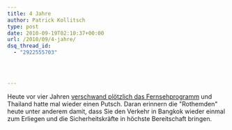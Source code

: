 ```yaml
---
title: 4 Jahre
author: Patrick Kollitsch
type: post
date: 2010-09-19T02:10:37+00:00
url: /2010/09/4-jahre/
dsq_thread_id:
  - "2922555703"




---
```

Heute vor vier Jahren <a href="897">verschwand plötzlich das Fernsehprogramm</a> und Thailand hatte mal wieder einen Putsch. Daran erinnern die "Rothemden" heute unter anderem damit, dass Sie den Verkehr in Bangkok wieder einmal zum Erliegen und die Sicherheitskräfte in höchste Bereitschaft bringen.